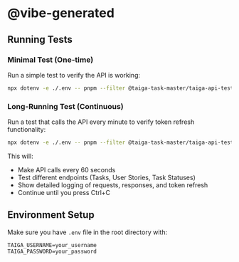 # @vibe-generated

## Running Tests

### Minimal Test (One-time)

Run a simple test to verify the API is working:

```bash
npx dotenv -e ./.env -- pnpm --filter @taiga-task-master/taiga-api-test run test:minimal
```

### Long-Running Test (Continuous)

Run a test that calls the API every minute to verify token refresh functionality:

```bash
npx dotenv -e ./.env -- pnpm --filter @taiga-task-master/taiga-api-test run test:long-running
```

This will:

- Make API calls every 60 seconds
- Test different endpoints (Tasks, User Stories, Task Statuses)
- Show detailed logging of requests, responses, and token refresh
- Continue until you press Ctrl+C

## Environment Setup

Make sure you have `.env` file in the root directory with:

```
TAIGA_USERNAME=your_username
TAIGA_PASSWORD=your_password
```
